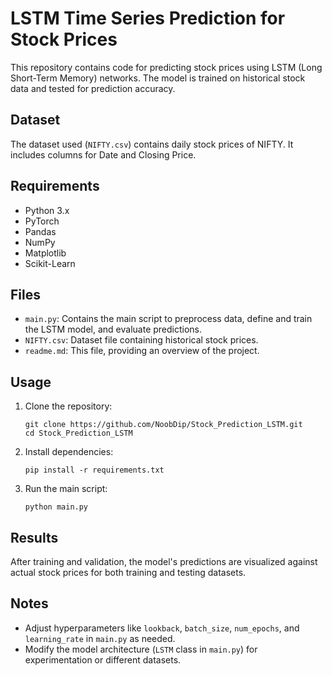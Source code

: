 # LSTM Time Series Prediction for Stock Prices

This repository contains code for predicting stock prices using LSTM (Long Short-Term Memory) networks. The model is trained on historical stock data and tested for prediction accuracy.

## Dataset

The dataset used (`NIFTY.csv`) contains daily stock prices of NIFTY. It includes columns for Date and Closing Price.

## Requirements

- Python 3.x
- PyTorch
- Pandas
- NumPy
- Matplotlib
- Scikit-Learn

## Files

- `main.py`: Contains the main script to preprocess data, define and train the LSTM model, and evaluate predictions.
- `NIFTY.csv`: Dataset file containing historical stock prices.
- `readme.md`: This file, providing an overview of the project.

## Usage

1. Clone the repository:
   ```
   git clone https://github.com/NoobDip/Stock_Prediction_LSTM.git
   cd Stock_Prediction_LSTM
   ```

2. Install dependencies:
   ```
   pip install -r requirements.txt
   ```

3. Run the main script:
   ```
   python main.py
   ```

## Results

After training and validation, the model's predictions are visualized against actual stock prices for both training and testing datasets.

## Notes

- Adjust hyperparameters like `lookback`, `batch_size`, `num_epochs`, and `learning_rate` in `main.py` as needed.
- Modify the model architecture (`LSTM` class in `main.py`) for experimentation or different datasets.
